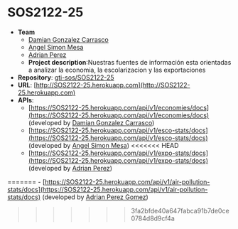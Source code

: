 # SOS2122-25

- **Team**
  - [Damian Gonzalez Carrasco](https://github.com/damiangc99)
  - [Angel Simon Mesa](https://github.com/AngelSM11)
  - [Adrian Perez](https://github.com/adrmg)
  - **Project description**:Nuestras fuentes de información esta orientadas a analizar la economia, la escolarizacion y las exportaciones 
- **Repository**: [gti-sos/SOS2122-25](https://github.com/gti-sos/SOS2122-25.git)
- **URL**: [http://SOS2122-25.herokuapp.com](http://SOS2122-25.herokuapp.com)
-  **APIs**:
    -  [https://SOS2122-25.herokuapp.com/api/v1/economies/docs](https://SOS2122-25.herokuapp.com/api/v1/economies/docs) (developed by [Damian Gonzalez Carrasco](https://github.com/damiangc99))
    - [https://SOS2122-25.herokuapp.com/api/v1/esco-stats/docs](https://SOS2122-25.herokuapp.com/api/v1/esco-stats/docs) (developed by [Angel Simon Mesa](https://github.com/AngelSM11))
<<<<<<< HEAD
    - [https://SOS2122-25.herokuapp.com/api/v1/expo-stats/docs](https://SOS2122-25.herokuapp.com/api/v1/expo-stats/docs) (developed by [Adrian Perez](https://github.com/adrianperez01_))
    
=======
    - [https://SOS2122-25.herokuapp.com/api/v1/air-pollution-stats/docs](https://SOS2122-25.herokuapp.com/api/v1/air-pollution-stats/docs) (developed by [Adrian Perez Gomez](https://github.com/adrmg))
    
>>>>>>> 3fa2bfde40a647fabca91b7de0ce0784d8d9cf4a
